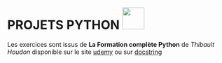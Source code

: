 # PROJETS PYTHON <img src="https://media.giphy.com/media/KAq5w47R9rmTuvWOWa/giphy.gif" width="50"/>

Les exercices sont issus de **La Formation complète Python** de *Thibault Houdon* disponible sur le site [udemy](https://www.udemy.com/) ou sur [docstring](https://www.docstring.fr/)
